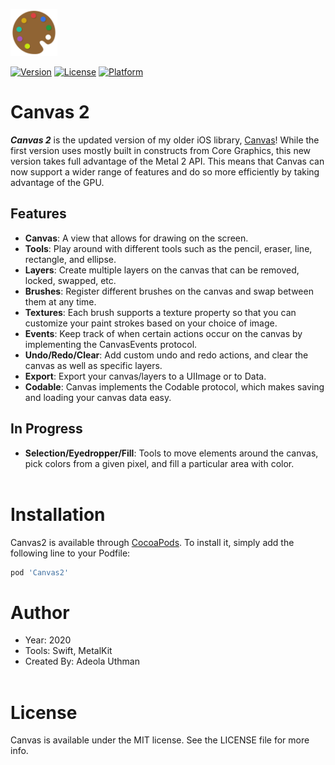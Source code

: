 <img src="./Images/Canvas.png" width='75px' height='75px'></img>


[![Version](https://img.shields.io/cocoapods/v/Canvas2.svg?style=flat)](https://cocoapods.org/pods/Canvas2)
[![License](https://img.shields.io/cocoapods/l/Canvas2.svg?style=flat)](https://cocoapods.org/pods/Canvas2)
[![Platform](https://img.shields.io/cocoapods/p/Canvas2.svg?style=flat)](https://cocoapods.org/pods/Canvas2)

# Canvas 2
<b><i>Canvas 2</i></b> is the updated version of my older iOS library, [Canvas](https://github.com/Authman2/Canvas)! While the first version uses mostly built in constructs from Core Graphics, this new version takes full advantage of the Metal 2 API. This means that Canvas can now support a wider range of features and do so more efficiently by taking advantage of the GPU.

## Features
- **Canvas**: A view that allows for drawing on the screen.
- **Tools**: Play around with different tools such as the pencil, eraser, line, rectangle, and ellipse.
- **Layers**: Create multiple layers on the canvas that can be removed, locked, swapped, etc.
- **Brushes**: Register different brushes on the canvas and swap between them at any time.
- **Textures**: Each brush supports a texture property so that you can customize your paint strokes based on your choice of image.
- **Events**: Keep track of when certain actions occur on the canvas by implementing the CanvasEvents protocol.
- **Undo/Redo/Clear**: Add custom undo and redo actions, and clear the canvas as well as specific layers.
- **Export**: Export your canvas/layers to a UIImage or to Data.
- **Codable**: Canvas implements the Codable protocol, which makes saving and loading your canvas data easy.

## In Progress
- **Selection/Eyedropper/Fill**: Tools to move elements around the canvas, pick colors from a given pixel, and fill a particular area with color.
<br></br>

# Installation
Canvas2 is available through [CocoaPods](https://cocoapods.org). To install
it, simply add the following line to your Podfile:
```ruby
pod 'Canvas2'
```

# Author
- Year: 2020
- Tools: Swift, MetalKit
- Created By: Adeola Uthman
<br></br>

# License
Canvas is available under the MIT license. See the LICENSE file for more info.
